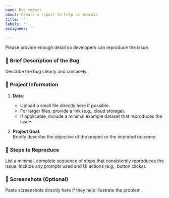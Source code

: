 ```yaml
---
name: Bug report
about: Create a report to help us improve
title: ''
labels: ''
assignees: ''

---
```

Please provide enough detail so developers can reproduce the issue.

### 🐞 Brief Description of the Bug  
Describe the bug clearly and concisely.

### 📁 Project Information  
1. **Data**:  
   - Upload a small file directly here if possible.  
   - For larger files, provide a link (e.g., cloud storage).  
   - If applicable, include a minimal example dataset that reproduces the issue.

2. **Project Goal**:  
   Briefly describe the objective of the project or the intended outcome.

### 🔁 Steps to Reproduce  
List a minimal, complete sequence of steps that consistently reproduces the issue. Include any prompts used and UI actions (e.g., button clicks).

### 📸 Screenshots (Optional)  
Paste screenshots directly here if they help illustrate the problem.




